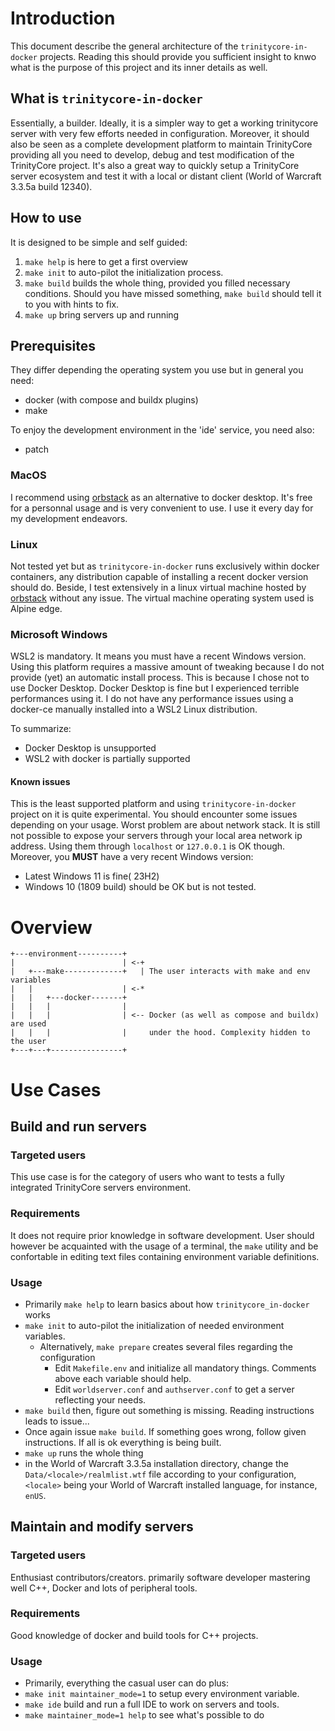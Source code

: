 # Introduction

This document describe the general architecture of the `trinitycore-in-docker`
projects. Reading this should provide you sufficient insight to knwo what is
the purpose of this project and its inner details as well.

## What is `trinitycore-in-docker`

Essentially, a builder. Ideally, it is a simpler way to get a working
trinitycore server with very few efforts needed in configuration. Moreover, it
should also be seen as a complete development platform to maintain TrinityCore
providing all you need to develop, debug and test modification of the
TrinityCore project.
It's also a great way to quickly setup a TrinityCore server ecosystem and test
it with a local or distant client (World of Warcraft 3.3.5a build 12340).

## How to use

It is designed to be simple and self guided:

1. `make help` is here to get a first overview
2. `make init` to auto-pilot the initialization process.
3. `make build` builds the whole thing, provided you filled necessary
   conditions. Should you have missed something, `make build` should tell it to
   you with hints to fix.
4. `make up` bring servers up and running

## Prerequisites

They differ depending the operating system you use but in general you need:

- docker (with compose and buildx plugins)
- make

To enjoy the development environment in the 'ide' service, you need also:

- patch

### MacOS

I recommend using [orbstack](https://orbstack.dev/) as an alternative to docker
desktop. It's free for a personnal usage and is very convenient to use. I use
it every day for my development endeavors.

### Linux

Not tested yet but as `trinitycore-in-docker` runs exclusively within docker
containers, any distribution capable of installing a recent docker version
should do.
Beside, I test extensively in a linux virtual machine hosted by
[orbstack](https://orbstack.dev/) without any issue. The virtual machine
operating system used is Alpine edge.

### Microsoft Windows

WSL2 is mandatory. It means you must have a recent Windows version. Using this
platform requires a massive amount of tweaking because I do not provide (yet)
an automatic install process. This is because I chose not to use Docker
Desktop. Docker Desktop is fine but I experienced terrible performances using
it. I do not have any performance issues using a docker-ce manually installed
into a WSL2 Linux distribution.

To summarize:

- Docker Desktop is unsupported
- WSL2 with docker is partially supported

#### Known issues

This is the least supported platform and using `trinitycore-in-docker` project
on it is quite experimental. You should encounter some issues depending on your
usage. Worst problem are about network stack. It is still not possible to
expose your servers through your local area network ip address. Using them
through `localhost` or `127.0.0.1` is OK though. Moreover, you **MUST** have a
very recent Windows version:

- Latest Windows 11 is fine( 23H2)
- Windows 10 (1809 build) should be OK but is not tested.

# Overview

```
+---environment----------+
|                        | <-+
|   +---make-------------+   | The user interacts with make and env variables
|   |                    | <-*
|   |   +---docker-------+
|   |   |                |
|   |   |                | <-- Docker (as well as compose and buildx) are used
|   |   |                |     under the hood. Complexity hidden to the user
+---+---+----------------+
```

# Use Cases

## Build and run servers

### Targeted users

This use case is for the category of users who want to tests a fully integrated
TrinityCore servers environment.

### Requirements

It does not require prior knowledge in software development. User should
however be acquainted with the usage of a terminal, the `make` utility and be
confortable in editing text files containing environment variable definitions.

### Usage

- Primarily `make help` to learn basics about how `trinitycore_in-docker` works
- `make init` to auto-pilot the initialization of needed environment variables.
    - Alternatively, `make prepare` creates several files regarding the
      configuration
        - Edit `Makefile.env` and initialize all mandatory things. Comments above
        each variable should help.
        - Edit `worldserver.conf` and `authserver.conf` to get a server reflecting
        your needs.
- `make build` then, figure out something is missing. Reading instructions
  leads to issue...
- Once again issue `make build`. If something goes wrong, follow given
  instructions. If all is ok everything is being built.
- `make up` runs the whole thing
- in the World of Warcraft 3.3.5a installation directory, change the
  `Data/<locale>/realmlist.wtf` file according to your configuration,
  `<locale>` being your World of Warcraft installed language, for instance,
  `enUS`.

## Maintain and modify servers

### Targeted users

Enthusiast contributors/creators. primarily software developer mastering well
C++, Docker and lots of peripheral tools.

### Requirements

Good knowledge of docker and build tools for C++ projects.

### Usage

- Primarily, everything the casual user can do plus:
- `make init maintainer_mode=1` to setup every environment variable.
- `make ide` build and run a full IDE to work on servers and tools.
- `make maintainer_mode=1 help` to see what's possible to do
